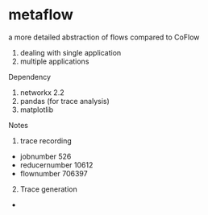 # metaflow
a more detailed abstraction of flows compared to CoFlow
1. dealing with single application
2. multiple applications

Dependency
1. networkx 2.2 
2. pandas (for trace analysis)
3. matplotlib

Notes

1. trace recording 
- jobnumber 526
- reducernumber 10612
- flownumber 706397

2. Trace generation
-  
